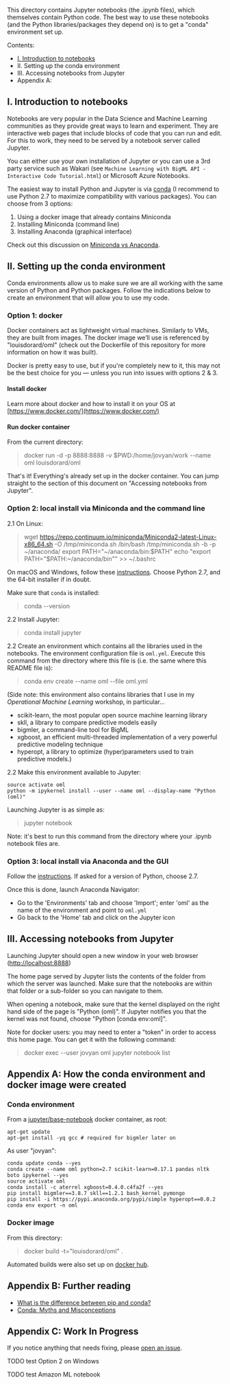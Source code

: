 This directory contains Jupyter notebooks (the .ipynb files), which themselves contain Python code. The best way to use these notebooks (and the Python libraries/packages they depend on) is to get a "conda" environment set up.

Contents:

* [I. Introduction to notebooks](#section-I)
* II. Setting up the conda environment
* III. Accessing notebooks from Jupyter
* Appendix A:

<a name="section-I"></a>
## I. Introduction to notebooks

Notebooks are very popular in the Data Science and Machine Learning communities as they provide great ways to learn and experiment. They are interactive web pages that include blocks of code that you can run and edit. For this to work, they need to be served by a notebook server called Jupyter.

You can either use your own installation of Jupyter or you can use a 3rd party service such as Wakari (see `Machine Learning with BigML API - Interactive Code Tutorial.html`) or Microsoft Azure Notebooks.

The easiest way to install Python and Jupyter is via [conda](http://conda.io) (I recommend to use Python 2.7 to maximize compatibility with various packages). You can choose from 3 options:

1. Using a docker image that already contains Miniconda
2. Installing Miniconda (command line)
3. Installing Anaconda (graphical interface)

Check out this discussion on [Miniconda vs Anaconda](https://conda.io/docs/download.html#should-i-download-anaconda-or-miniconda).

## II. Setting up the conda environment

Conda environments allow us to make sure we are all working with the same version of Python and Python packages. Follow the indications below to create an environment that will allow you to use my code.

### Option 1: docker

Docker containers act as lightweight virtual machines. Similarly to VMs, they are built from images. The docker image we’ll use is referenced by "louisdorard/oml" (check out the Dockerfile of this repository for more information on how it was built).

Docker is pretty easy to use, but if you're completely new to it, this may not be the best choice for you — unless you run into issues with options 2 & 3.

#### Install docker

Learn more about docker and how to install it on your OS at [https://www.docker.com/](https://www.docker.com/)

#### Run docker container

From the current directory:

> docker run -d -p 8888:8888 -v $PWD:/home/jovyan/work --name oml louisdorard/oml

That's it! Everything's already set up in the docker container. You can jump straight to the section of this document on "Accessing notebooks from Jupyter".

### Option 2: local install via Miniconda and the command line

2.1 On Linux:

> wget https://repo.continuum.io/miniconda/Miniconda2-latest-Linux-x86_64.sh -O /tmp/miniconda.sh
> /bin/bash /tmp/miniconda.sh -b -p ~/anaconda/
> export PATH="~/anaconda/bin:$PATH"
> echo "export PATH=\"\$PATH:~/anaconda/bin\"" >> ~/.bashrc

On macOS and Windows, follow these [instructions](https://conda.io/docs/install/quick.html). Choose Python 2.7, and the 64-bit installer if in doubt.

Make sure that `conda` is installed:

> conda --version

2.2 Install Jupyter:

> conda install jupyter

2.2 Create an environment which contains all the libraries used in the notebooks. The environment configuration file is `oml.yml`. Execute this command from the directory where this file is (i.e. the same where this README file is):

> conda env create --name oml --file oml.yml

(Side note: this environment also contains libraries that I use in my _Operational Machine Learning_ workshop, in particular...

- scikit-learn, the most popular open source machine learning library
- skll, a library to compare predictive models easily
- bigmler, a command-line tool for BigML
- xgboost, an efficient multi-threaded implementation of a very powerful predictive modeling technique
- hyperopt, a library to optimize (hyper)parameters used to train predictive models.)

2.2 Make this environment available to Jupyter:

```
source activate oml
python -m ipykernel install --user --name oml --display-name "Python (oml)"
```

Launching Jupyter is as simple as:

> jupyter notebook

Note: it's best to run this command from the directory where your .ipynb notebook files are.

### Option 3: local install via Anaconda and the GUI

Follow the [instructions](https://conda.io/docs/install/full.html). If asked for a version of Python, choose 2.7.

Once this is done, launch Anaconda Navigator:

* Go to the 'Environments' tab and choose 'Import'; enter 'oml' as the name of the environment and point to `oml.yml`
* Go back to the 'Home' tab and click on the Jupyter icon


## III. Accessing notebooks from Jupyter

Launching Jupyter should open a new window in your web browser ([http://localhost:8888](http://localhost:8888))

The home page served by Jupyter lists the contents of the folder from which the server was launched. Make sure that the notebooks are within that folder or a sub-folder so you can navigate to them.

When opening a notebook, make sure that the kernel displayed on the right hand side of the page is "Python (oml)". If Jupyter notifies you that the kernel was not found, choose "Python [conda env:oml]".

Note for docker users: you may need to enter a "token" in order to access this home page. You can get it with the following command:

> docker exec --user jovyan oml jupyter notebook list


## Appendix A: How the conda environment and docker image were created

### Conda environment

From a [jupyter/base-notebook](https://github.com/jupyter/docker-stacks/blob/master/base-notebook/) docker container, as root:

```
apt-get update
apt-get install -yq gcc # required for bigmler later on
```

As user "jovyan":

```
conda update conda --yes
conda create --name oml python=2.7 scikit-learn=0.17.1 pandas nltk boto ipykernel --yes
source activate oml
conda install -c aterrel xgboost=0.4.0.c4fa2f --yes
pip install bigmler==3.8.7 skll==1.2.1 bash_kernel pymongo
pip install -i https://pypi.anaconda.org/pypi/simple hyperopt==0.0.2
conda env export -n oml
```

### Docker image

From this directory:

> docker build -t="louisdorard/oml" .

Automated builds were also set up on [docker hub](hub.docker.com/r/louisdorard/oml/).


## Appendix B: Further reading

- [What is the difference between pip and conda?](http://stackoverflow.com/questions/20994716/what-is-the-difference-between-pip-and-conda)
- [Conda: Myths and Misconceptions](https://jakevdp.github.io/blog/2016/08/25/conda-myths-and-misconceptions/)

## Appendix C: Work In Progress

If you notice anything that needs fixing, please [open an issue](https://github.com/louisdorard/Machine-Learning-Starter-Kit/issues).

TODO test Option 2 on Windows

TODO test Amazon ML notebook

